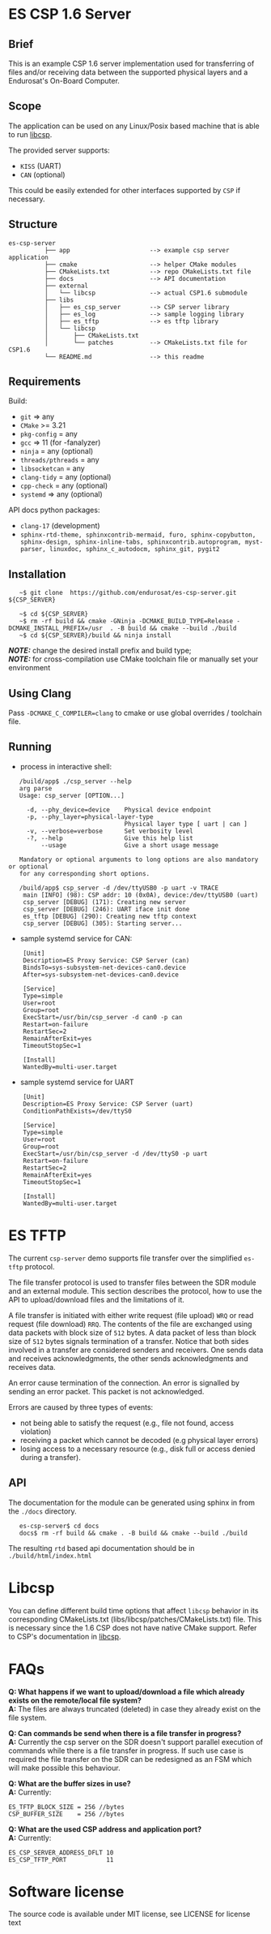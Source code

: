 # ES CSP 1.6 Server

## Brief

This is an example CSP 1.6 server implementation used for transferring of files
and/or receiving data between the supported physical layers and a Endurosat's On-Board Computer.

## Scope

The application can be used on any Linux/Posix based machine that is able
to run [libcsp](https://github.com/libcsp/libcsp).

The provided server supports:
* `KISS` (UART)
* `CAN`  (optional)

This could be easily extended for other interfaces supported by `CSP` if necessary.

## Structure

    es-csp-server
              ├── app                      --> example csp server application
              ├── cmake                    --> helper CMake modules
              ├── CMakeLists.txt           --> repo CMakeLists.txt file
              ├── docs                     --> API documentation
              ├── external
              │   └── libcsp               --> actual CSP1.6 submodule
              ├── libs
              │   ├── es_csp_server        --> CSP server library
              │   ├── es_log               --> sample logging library
              │   ├── es_tftp              --> es tftp library
              │   └── libcsp
              │       ├── CMakeLists.txt
              │       └── patches          --> CMakeLists.txt file for CSP1.6
              └── README.md                --> this readme

## Requirements

Build:
* `git`  => any
* `CMake` >= 3.21
* `pkg-config` = any
* `gcc`  => 11 (for -fanalyzer)
* `ninja` = any (optional)
* `threads/pthreads` = any
* `libsocketcan` = any
* `clang-tidy` = any (optional)
* `cpp-check` = any (optional)
* `systemd`  => any (optional)

API docs python packages:
* `clang-17` (development)
* `sphinx-rtd-theme, sphinxcontrib-mermaid, furo, sphinx-copybutton,
  sphinx-design, sphinx-inline-tabs, sphinxcontrib.autoprogram, myst-parser,
  linuxdoc, sphinx_c_autodocm, sphinx_git, pygit2`

## Installation
```console
   ~$ git clone  https://github.com/endurosat/es-csp-server.git ${CSP_SERVER}
```

```console
   ~$ cd ${CSP_SERVER}
   ~$ rm -rf build && cmake -GNinja -DCMAKE_BUILD_TYPE=Release -DCMAKE_INSTALL_PREFIX=/usr  . -B build && cmake --build ./build
   ~$ cd ${CSP_SERVER}/build && ninja install
```

**_NOTE:_**  change the desired install prefix and build type;  <br>
**_NOTE:_**  for cross-compilation use CMake toolchain file or manually set your environment

## Using Clang
Pass `-DCMAKE_C_COMPILER=clang` to cmake or use global overrides / toolchain file.

## Running

* process in interactive shell:
```console
   /build/app$ ./csp_server --help
   arg parse
   Usage: csp_server [OPTION...]

     -d, --phy_device=device    Physical device endpoint
     -p, --phy_layer=physical-layer-type
                                Physical layer type [ uart | can ]
     -v, --verbose=verbose      Set verbosity level
     -?, --help                 Give this help list
         --usage                Give a short usage message

   Mandatory or optional arguments to long options are also mandatory or optional
   for any corresponding short options.
```

```console
   /build/app$ csp_server -d /dev/ttyUSB0 -p uart -v TRACE
    main [INFO] (98): CSP addr: 10 (0x0A), device:/dev/ttyUSB0 (uart)
    csp_server [DEBUG] (171): Creating new server
    csp_server [DEBUG] (246): UART iface init done
    es_tftp [DEBUG] (290): Creating new tftp context
    csp_server [DEBUG] (305): Starting server...
```

* sample systemd service for CAN:
```
    [Unit]
    Description=ES Proxy Service: CSP Server (can)
    BindsTo=sys-subsystem-net-devices-can0.device
    After=sys-subsystem-net-devices-can0.device

    [Service]
    Type=simple
    User=root
    Group=root
    ExecStart=/usr/bin/csp_server -d can0 -p can
    Restart=on-failure
    RestartSec=2
    RemainAfterExit=yes
    TimeoutStopSec=1

    [Install]
    WantedBy=multi-user.target
```
* sample systemd service for UART
```
    [Unit]
    Description=ES Proxy Service: CSP Server (uart)
    ConditionPathExists=/dev/ttyS0

    [Service]
    Type=simple
    User=root
    Group=root
    ExecStart=/usr/bin/csp_server -d /dev/ttyS0 -p uart
    Restart=on-failure
    RestartSec=2
    RemainAfterExit=yes
    TimeoutStopSec=1

    [Install]
    WantedBy=multi-user.target
```
# ES TFTP

The current `csp-server` demo supports file transfer over the simplified
`es-tftp` protocol.

The file transfer protocol is used to transfer files between the SDR module and
an external module. This section describes the protocol, how to use the API to
upload/download files and the limitations of it.

A file transfer is initiated with either write request (file upload) `WRQ` or
read request (file download) `RRQ`. The contents of the file are exchanged using
data packets with block size of `512` bytes. A data packet of less than block
size of `512` bytes signals termination of a transfer. Notice that both sides
involved in a transfer are considered senders and receivers. One sends data and
receives acknowledgments, the other sends acknowledgments and receives data.

An error cause termination of the connection. An error is signalled by sending
an error packet. This packet is not acknowledged.

Errors are caused by three types of events:
* not being able to satisfy the request (e.g., file not found, access violation)
* receiving a packet which cannot be decoded (e.g physical layer errors)
* losing access to a necessary resource (e.g., disk full or access denied during
  a transfer).

## API
The documentation for the module can be generated using sphinx in from the
`./docs` directory.

```console
   es-csp-server$ cd docs
   docs$ rm -rf build && cmake . -B build && cmake --build ./build
```

The resulting `rtd` based api documentation should be in `./build/html/index.html`

# Libcsp
You can define different build time options that affect `libcsp` behavior in
its corresponding CMakeLists.txt (libs/libcsp/patches/CMakeLists.txt) file.
This is necessary since the 1.6 CSP does not have native CMake support. Refer to
CSP's documentation in [libcsp](https://github.com/libcsp/libcsp).

# FAQs

**Q: What happens if we want to upload/download a file which already exists on the remote/local file system?**  <br>
**A:** The files are always truncated (deleted) in case they already exist on the file system.

**Q: Can commands be send when there is a file transfer in progress?**  <br>
**A:** Currently the csp server on the SDR doesn't support parallel execution of
commands while there is a file transfer in progress. If such use case is
required the file transfer on the SDR can be redesigned as an FSM which will
make possible this behaviour.

**Q: What are the buffer sizes in use?**  <br>
**A:** Currently:
```
ES_TFTP_BLOCK_SIZE = 256 //bytes
CSP_BUFFER_SIZE    = 256 //bytes
```

**Q: What are the used CSP address and application port?**  <br>
**A:** Currently:
```
ES_CSP_SERVER_ADDRESS_DFLT 10
ES_CSP_TFTP_PORT           11
```
# Software license
The source code is available under MIT license, see LICENSE for license text
